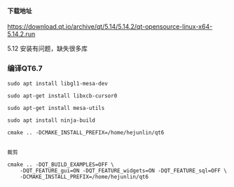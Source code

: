 
#### 下载地址

https://download.qt.io/archive/qt/5.14/5.14.2/qt-opensource-linux-x64-5.14.2.run


5.12 安装有问题，缺失很多库


### 编译QT6.7

```
sudo apt install libgl1-mesa-dev

sudo apt-get install libxcb-cursor0

sudo apt-get install mesa-utils

sudo apt install ninja-build

cmake .. -DCMAKE_INSTALL_PREFIX=/home/hejunlin/qt6


裁剪

cmake .. -DQT_BUILD_EXAMPLES=OFF \
    -DQT_FEATURE_gui=ON -DQT_FEATURE_widgets=ON -DQT_FEATURE_sql=OFF \
    -DCMAKE_INSTALL_PREFIX=/home/hejunlin/qt6

    


```
